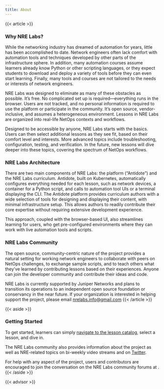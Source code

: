 ```yaml
---
title: About
---
```

{{< article >}}

### Why NRE Labs?

While the networking industry has dreamed of automation for years, little has been accomplished to date. Network engineers often lack comfort with automation tools and techniques developed by other parts of the infrastructure sphere. In addition, many automation courses assume learners already know Python or other scripting languages, or they expect students to download and deploy a variety of tools before they can even start learning. Finally, many tools and courses are not tailored to the needs or interests of network engineers.

NRE Labs was designed to eliminate as many of these obstacles as possible. It’s free. No complicated set up is required—everything runs in the browser. Users are not tracked, and no personal information is required to use the platform or participate in the community. It’s open source, vendor-inclusive, and assumes a heterogeneous environment. Lessons in NRE Labs are organized into real-life NetOps contexts and workflows.

Designed to be accessible by anyone, NRE Labs starts with the basics. Users can then select additional lessons as they see fit, based on their comfort level and interests. More advanced topics include troubleshooting, configuration, testing, and verification. In the future, new lessons will dive deeper into these topics, covering the spectrum of NetOps workflows.

### NRE Labs Architecture

There are two main components of NRE Labs: the platform (“Antidote”) and the NRE Labs curriculum. Antidote, built on Kubernetes, automatically configures everything needed for each lesson, such as network devices, a container for a Python script, and calls to automation tool UIs or a terminal displaying the CLI. The Antidote platform provides curriculum authors with a wide selection of tools for designing and displaying their content, with minimal infrastructure setup. This allows authors to readily contribute their core expertise without requiring extensive development experience.

This approach, coupled with the browser-based UI, also streamlines learning for users, who get pre-configured environments where they can work with live automation tools and scripts.

### NRE Labs Community

The open source, community-centric nature of the project provides a natural setting for working network engineers to collaborate with peers on NetOps challenges, to exchange sample scripts, and to teach others what they’ve learned by contributing lessons based on their experiences. Anyone can join the developer community and contribute their ideas and code.

NRE Labs is currently supported by Juniper Networks and plans to transition its operations to an independent open source foundation or conservancy in the near future. If your organization is interested in helping support the project, please email [nrelabs.info@gmail.com](mailto:nrelabs.info@gmail.com) {{< /article >}}

{{< aside >}}

### Getting Started

To get started, learners can simply [navigate to the lesson catalog](https://go.nrelabs.io/catalog/), select a lesson, and dive in.

The NRE Labs community also provides information about the project as well as NRE-related topics on bi-weekly video streams and on [Twitter](https://twitter.com/nrelabs).

For help with any aspect of the project, users and contributors are encouraged to join the conversation on the NRE Labs community forums at [](https://discuss.nrelabs.io/). {{< /aside >}}

{{< advisor >}}
